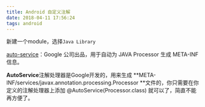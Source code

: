 ```yaml
---
title: Android 自定义注解
date: 2018-04-11 17:56:24
tags: android
---
```


新建一个module，选择`Java Library`

[auto-service](https://link.jianshu.com/?t=https://github.com/google/auto/tree/master/service)：Google 公司出品，用于自动为 JAVA Processor 生成 META-INF 信息。

**AutoService**注解处理器是Google开发的，用来生成 **META-INF/services/javax.annotation.processing.Processor **文件的，你只需要在你定义的注解处理器上添加 @AutoService(Processor.class) 就可以了，简直不能再方便了。